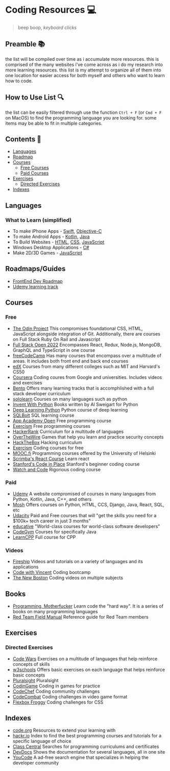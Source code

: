 # Coding Resources 💻

>beep boop, *keyboard clicks*

## Preamble 📚
the list will be compiled over time as i accumulate more resources. this is comprised of the many websites i've come across as i do my research into more learning resources. this list is my attempt to organize all of them into one location for easier access for both myself and others who want to learn how to code.

## How to Use List 🔍
the list can be easily filtered through use the function `Ctrl + F` (or `Cmd + F` on MacOS) to find the programming language you are looking for. some items may be able to fit in multiple categories.

## Contents 📑
- [Languages](#Languages)
- [Roadmap](#Roadmaps/Guides)
- [Courses](#Courses)
  - [Free Courses](#Free)  
  - [Paid Courses](#Paid)
- [Exercises](#Exercises)
  - [Directed Exercises](#Directed-Exercises)
- [Indexes](#Indexes)

## Languages

### What to Learn (simplified)
- To make iPhone Apps - [Swift](https://en.wikipedia.org/wiki/Swift_(programming_language)), [Objective-C](https://en.wikipedia.org/wiki/Objective-C)
- To make Android Apps - [Kotlin](https://en.wikipedia.org/wiki/Kotlin_(programming_language)), [Java](https://en.wikipedia.org/wiki/Java_(programming_language))
- To Build Websites - [HTML](https://en.wikipedia.org/wiki/HTML), [CSS](https://en.wikipedia.org/wiki/CSS), [JavaScript](https://en.wikipedia.org/wiki/JavaScript)
- Windows Desktop Applications - [C#](https://en.wikipedia.org/wiki/C_Sharp_(programming_language))
- Make 2D/3D Games - [JavaScript](https://en.wikipedia.org/wiki/JavaScript)

## Roadmaps/Guides

- [FrontEnd Dev Roadmap](https://roadmap.sh/frontend)
- [Udemy learning track](https://www.udemytracks.com/)


## Courses

### Free
- [The Odin Project](https://www.theodinproject.com/) This compromises foundational CSS, HTML, JavaScript alongside integration of Git. Additionally, there are courses on Full Stack Ruby On Rail and Javascript
- [Full Stack Open 2022](https://fullstackopen.com/en/) Encompasses React, Redux, Node.js, MongoDB, GraphQL and TypeScript in one course
- [freeCodeCamp](https://www.freecodecamp.org/) Has many courses that encompass over a multitude of areas. It includes both front end and back end courses
- [edX](https://www.edx.org/) Courses from many different colleges such as MIT and Harvard's CS50
- [Coursera](https://www.coursera.org) Coding coures from Google and universities. Includes videos and exercises
- [Bento](https://bento.io/) Offers many learning tracks that is accomphlished with a full stack developer curriculum
- [sololearn](https://www.sololearn.com/home) Courses on many languages such as python
- [Invent With Python](http://inventwithpython.com/) Books written by Al Sweigart for Python
- [Deep Learning Python](https://www.coursera.org/learn/machine-learning?ranMID=40328&ranEAID=PtFMiHYfEVk&ranSiteID=PtFMiHYfEVk-JjbutIKBSmqXDt6KcTv4Zg&siteID=PtFMiHYfEVk-JjbutIKBSmqXDt6KcTv4Zg&utm_content=10&utm_medium=partners&utm_source=linkshare&utm_campaign=PtFMiHYfEVk) Python course of deep learning
- [SQLBolt](https://sqlbolt.com/) SQL learning course
- [App Academy Open](https://www.appacademy.io/course/app-academy-open) Free programming course
- [Exercism](https://exercism.org/) Free programming courses
- [HackerRank](https://www.hackerrank.com/dashboard) Curriculum for a multitude of languages
- [OverTheWire](https://overthewire.org/wargames/) Games that help you learn and practice security concepts
- [HackTheBox](https://www.hackthebox.com/) Hacking curriculum
- [Exercism](https://exercism.org/) Coding courses for free
- [MOOC.fi](https://www.mooc.fi/en/#courses) Programming courses offered by the University of Helsinki
- [Scrimba's React Course](https://scrimba.com/learn/learnreact) Learn react
- [Stanford's Code in Place](https://codeinplace.stanford.edu/course) Stanford's beginner coding course
- [Watch and Code](https://watchandcode.com/) Rigorious coding course

### Paid
- [Udemy](https://www.udemy.com/) A website compromised of courses in many languages from Python, Kotlin, Java, C++, and others
- [Mosh](https://codewithmosh.com/) Offers courses on Python, HTML, CCS, Django, Java, React, SQL, etc
- [Udacity](https://www.udacity.com/) Paid and Free courses that will "get the skills you need for a $100k+ tech career in just 3 months"
- [educative](https://www.educative.io/) "World-class courses for world-class software developers"
- [CodeGym](https://codegym.cc) Courses for specifically Java
- [LearnCPP](https://www.learncpp.com/) Full course for CPP

### Videos
- [Fireship](https://www.youtube.com/c/Fireship/featured) Videos and tutorials on a variety of languages and its applications
- [Code with Vincent](https://www.youtube.com/c/CodewithVincent/featured) Coding bootcamp
- [The New Boston](https://thenewboston.com/) Coding videos on multiple subjects

## Books
- [Programming, Motherfucker](http://programming-motherfucker.com/) Learn code the "hard way". It is a series of books on many programming languages
- [Red Team Field Manual](https://www.amazon.com/Rtfm-Red-Team-Field-Manual/dp/1494295504) Reference guide for Red Team members


## Exercises

### Directed Exercises
- [Code Wars](https://www.codewars.com) Exercises on a multitude of languages that help reinforce concepts of skills
- [w3schools](https://www.w3schools.com) Offers basic exercises on each language that helps reinforce basic concepts
- [Pluralsight](https://www.pluralsight.com/) Pluralsight
- [CodinGame](https://www.codingame.com/home) Coding in games for practice
- [CodeChef](https://www.codechef.com/) Coding community challenges
- [CodeCombat](https://codecombat.com/) Coding challenges in video game format
- [Flexbox Froggy](https://flexboxfroggy.com/) Coding challenges for CSS

## Indexes
- [code.org](https://code.org/beyond/extended-learning) Resources to extend your learning with
- [hackr.io](https://hackr.io) Index to find the best programming courses and tutorials for a specific language of choice
- [Class Central](https://www.classcentral.com/) Searches for programming curriculums and certificates
- [DevDocs](https://devdocs.io/) Shows the documentation for several languages, all in one site
- [YouCode](https://you.com/code) A ad-free search engine that specializes in helping the developer community









